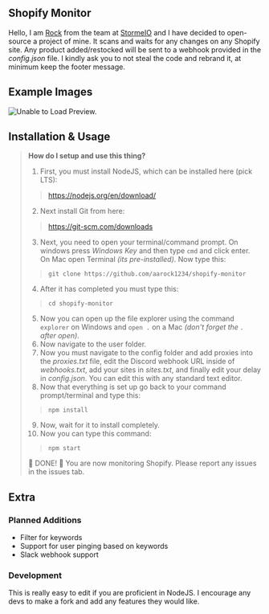 ## Shopify Monitor
Hello, I am [Rock](https://www.twitter.com/rockkdev) from the team at [StormeIO](https://www.twitter.com/stormeio) and I have decided to open-source a project of mine. It scans and waits for any changes on any Shopify site. Any product added/restocked will be sent to a webhook provided in the *config.json* file. I kindly ask you to not steal the code and rebrand it, at minimum keep the footer message.

## Example Images

![Unable to Load Preview.](https://i.imgur.com/gYW0Sy3.png)


## Installation & Usage

> **How do I setup and use this thing?**
> 
> 1. First, you must install NodeJS, which can be installed here (pick LTS):
>> https://nodejs.org/en/download/
>
> 2. Next install Git from here:
>> https://git-scm.com/downloads
>
> 3. Next, you need to open your terminal/command prompt. On windows press *Windows Key* and then type `cmd` and click enter. On Mac open Terminal *(its pre-installed)*. Now type this:
>> `git clone https://github.com/aarock1234/shopify-monitor`
>
> 4. After it has completed you must type this:
>> `cd shopify-monitor`
>
> 5. Now you can open up the file explorer using the command `explorer` on Windows and `open .` on a Mac *(don't forget the `.` after open)*.
> 6. Now navigate to the user folder.
> 7. Now you must navigate to the config folder and add proxies into the *proxies.txt* file, edit the Discord webhook URL inside of *webhooks.txt*, add your sites in *sites.txt*, and finally edit your delay in *config.json*. You can edit this with any standard text editor.
> 8. Now that everything is set up go back to your command prompt/terminal and type this:
>> `npm install`
>
> 9. Now, wait for it to install completely.
> 10. Now you can type this command:
>> `npm start`
>
> 🎉 DONE! 🥳 You are now monitoring Shopify. Please report any issues in the issues tab.

## Extra

### Planned Additions
* Filter for keywords
* Support for user pinging based on keywords
* Slack webhook support

### Development

This is really easy to edit if you are proficient in NodeJS. I encourage any devs to make a fork and add any features they would like.